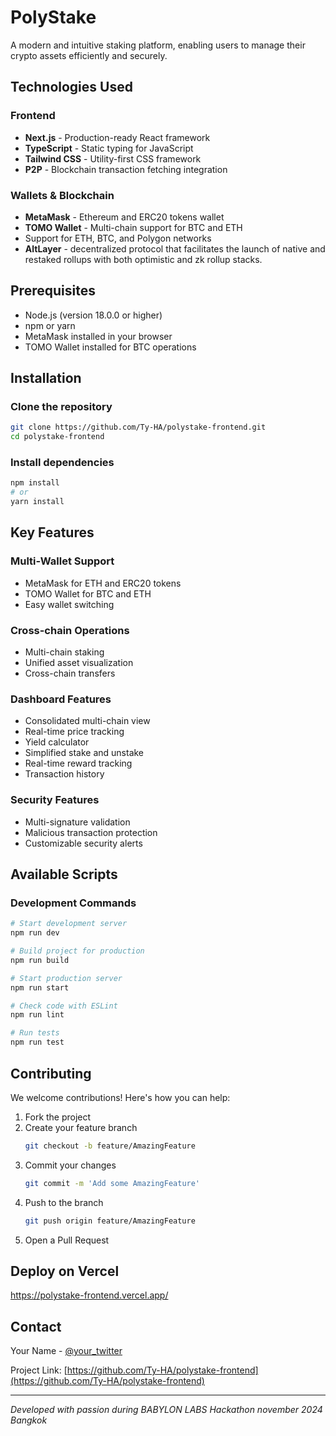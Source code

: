 # PolyStake

A modern and intuitive staking platform, enabling users to manage their crypto assets efficiently and securely.

## Technologies Used

### Frontend
* **Next.js** - Production-ready React framework
* **TypeScript** - Static typing for JavaScript
* **Tailwind CSS** - Utility-first CSS framework
* **P2P** - Blockchain transaction fetching integration

### Wallets & Blockchain
* **MetaMask** - Ethereum and ERC20 tokens wallet
* **TOMO Wallet** - Multi-chain support for BTC and ETH
* Support for ETH, BTC, and Polygon networks
* **AltLayer** - decentralized protocol that facilitates the launch of native and restaked rollups with both optimistic and zk rollup stacks.

## Prerequisites

* Node.js (version 18.0.0 or higher)
* npm or yarn
* MetaMask installed in your browser
* TOMO Wallet installed for BTC operations

## Installation

### Clone the repository
```bash
git clone https://github.com/Ty-HA/polystake-frontend.git
cd polystake-frontend
```

### Install dependencies
```bash
npm install
# or
yarn install
```
## Key Features

### Multi-Wallet Support
* MetaMask for ETH and ERC20 tokens
* TOMO Wallet for BTC and ETH
* Easy wallet switching

### Cross-chain Operations
* Multi-chain staking
* Unified asset visualization
* Cross-chain transfers

### Dashboard Features
* Consolidated multi-chain view
* Real-time price tracking
* Yield calculator
* Simplified stake and unstake
* Real-time reward tracking
* Transaction history

### Security Features
* Multi-signature validation
* Malicious transaction protection
* Customizable security alerts

## Available Scripts

### Development Commands
```bash
# Start development server
npm run dev

# Build project for production
npm run build

# Start production server
npm run start

# Check code with ESLint
npm run lint

# Run tests
npm run test
```

## Contributing

We welcome contributions! Here's how you can help:

1. Fork the project
2. Create your feature branch
   ```bash
   git checkout -b feature/AmazingFeature
   ```
3. Commit your changes
   ```bash
   git commit -m 'Add some AmazingFeature'
   ```
4. Push to the branch
   ```bash
   git push origin feature/AmazingFeature
   ```
5. Open a Pull Request

## Deploy on Vercel
https://polystake-frontend.vercel.app/

## Contact

Your Name - [@your_twitter](https://twitter.com/bthasystem)

Project Link: [https://github.com/Ty-HA/polystake-frontend](https://github.com/Ty-HA/polystake-frontend)

---

*Developed with passion during BABYLON LABS Hackathon november 2024 Bangkok*